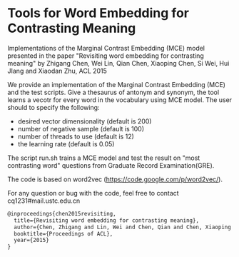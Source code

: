 # Tools for Word Embedding for Contrasting Meaning

Implementations of the Marginal Contrast Embedding (MCE) model presented in the paper "Revisiting word embedding for contrasting meaning" by Zhigang Chen, Wei Lin, Qian Chen, Xiaoping Chen, Si Wei, Hui JIang and Xiaodan Zhu, ACL 2015

We provide an implementation of the Marginal Contrast Embedding (MCE) and the test scripts. Give a thesaurus of antonym and synonym, the tool learns a vecotr for every word in the vocabulary using MCE model. The user should to specify the following:

 - desired vector dimensionality (default is 200)
 - number of negative sample (default is 100)
 - number of threads to use (default is 12)
 - the learning rate (default is 0.05)

The script run.sh trains a MCE model and test the result on "most contrasting word" questions from Graduate Record Examination(GRE). 

The code is based on word2vec (https://code.google.com/p/word2vec/).

For any question or bug with the code, feel free to contact cq1231#mail.ustc.edu.cn

```latex
@inproceedings{chen2015revisiting,
  title={Revisiting word embedding for contrasting meaning},
  author={Chen, Zhigang and Lin, Wei and Chen, Qian and Chen, Xiaoping and Wei, Si and Jiang, Hui and Zhu, Xiaodan},
  booktitle={Proceedings of ACL},
  year={2015}
}
```